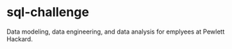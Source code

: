 # sql-challenge
Data modeling, data engineering, and data analysis for emplyees at Pewlett Hackard.
